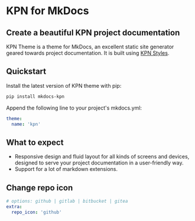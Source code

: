 # KPN for MkDocs

## Create a beautiful KPN project documentation

KPN Theme is a theme for MkDocs, an excellent static site generator geared towards project documentation.
It is built using [KPN Styles][kpn_styles].

## Quickstart

Install the latest version of KPN theme with pip:

```bash
pip install mkdocs-kpn
```

Append the following line to your project's mkdocs.yml:

```yaml
theme:
  name: 'kpn'
```

## What to expect

- Responsive design and fluid layout for all kinds of screens and devices,
designed to serve your project documentation in a user-friendly way.
- Support for a lot of markdown extensions.

## Change repo icon

```yaml
# options: github | gitlab | bitbucket | gitea
extra:
  repo_icon: 'github'
```

[kpn_styles]: https://style.kpn.com/
